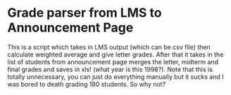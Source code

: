# Grade parser from LMS to Announcement Page

This is a script which takes in LMS output (which can be csv file) then calculate weighted average and give letter grades. After that it takes in the list of students from announcement page merges the letter, midterm and final grades and saves in xls! (what year is this 1998?). Note that this is totally unnecessary, you can just do everything manually but it sucks and I was bored to death grading 180 students. So why not?
